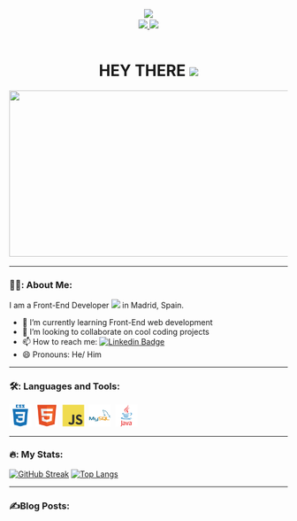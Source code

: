 
<div id="header" align="center">
  <img src="https://media.giphy.com/media/jdPMeyv9rn0hZHh8n9/giphy.gif" width="100"/>
  <div id="badges">
  <a href="https://www.linkedin.com/in/hujjatullah-ghafari-4a8ab4212">
    <img src="https://img.shields.io/badge/LinkedIn-blue?logo=linkedin&logocolor=white&style=for-the-badge"/>
  </a>
  <a href="https://www.youtube.com/channel/UCiwaMo15ddPPgckG_kHadeQ">
    <img src="https://img.shields.io/badge/YouTube-red?style=for-the-badge&logo=youtube&logoColor=white"/>
  </a>  
 </div>
  <img src="https://komarev.com/ghpvc/?username=HujjatGh&style=flat-square&color=blue" alt=""/>
  <h1>
    HEY THERE
    <img src="https://media.giphy.com/media/hvRJCLFzcasrR4ia7z/giphy.gif" width="30px"/>
  </h1>
 </div>
<div align="center">
     <img src="https://media.giphy.com/media/dWesBcTLavkZuG35MI/giphy.gif" width="600" height="300"/>
 </div>
 
 ---
 
 ### 👨‍💻: About Me:
  I am a Front-End Developer <img src="https://media.giphy.com/media/WUlplcMpOCEmTGBtBW/giphy.gif" width="30"> in Madrid, Spain.


- 🌱 I’m currently learning Front-End web development
- 👯 I’m looking to collaborate on cool coding projects
- 📫 How to reach me: [![Linkedin Badge](https://img.shields.io/badge/Hujjat-blue?style=flat&logo=Linkedin&logoColor=white)](https://www.linkedin.com/in/hujjatullah-ghafari-4a8ab4212)
- 😄 Pronouns: He/ Him


---

### 🛠️: Languages and Tools:
<div>
  <img src="https://github.com/devicons/devicon/blob/master/icons/css3/css3-plain-wordmark.svg"  title="CSS3" alt="CSS" width="40" height="40"/>&nbsp;
  <img src="https://github.com/devicons/devicon/blob/master/icons/html5/html5-original.svg" title="HTML5" alt="HTML" width="40" height="40"/>&nbsp;
  <img src="https://github.com/devicons/devicon/blob/master/icons/javascript/javascript-original.svg" title="JavaScript" alt="JavaScript" width="40" height="40"/>&nbsp;
  <img src="https://github.com/devicons/devicon/blob/master/icons/mysql/mysql-original-wordmark.svg" title="MySQL"  alt="MySQL" width="40" height="40"/>&nbsp;
  <img src="https://github.com/devicons/devicon/blob/master/icons/java/java-original-wordmark.svg" title="Java" alt="Java" width="40" height="40"/>&nbsp;
</div>

--- 

### 🔥: My Stats:
[![GitHub Streak](http://github-readme-streak-stats.herokuapp.com?user=HujjatGh&theme=dark&background=000000)](https://git.io/streak-stats)
[![Top Langs](https://github-readme-stats.vercel.app/api/top-langs/?username=HujjatGh&layout=compact&theme=vision-friendly-dark)](https://github.com/anuraghazra/github-readme-stats)

---

### ✍️Blog Posts:
<!-- BLOG-POST-LIST:START -->
<!-- BLOG-POST-LIST:END -->
